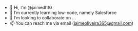 - 👋 Hi, I’m @jaimedh10
- 🌱 I’m currently learning low-code, namely Salesforce
- 💞️ I’m looking to collaborate on ...
- 📫 You can reach me via email (jaimeoliveira365@gmail.com)

<!---
jaimedh10/jaimedh10 is a ✨ special ✨ repository because its `README.md` (this file) appears on your GitHub profile.
You can click the Preview link to take a look at your changes.
--->
